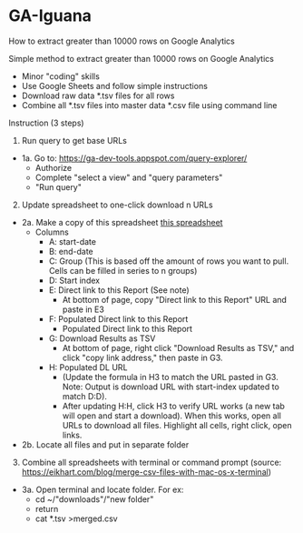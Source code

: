 # GA-Iguana
How to extract greater than 10000 rows on Google Analytics

Simple method to extract greater than 10000 rows on Google Analytics
  - Minor "coding" skills
  - Use Google Sheets and follow simple instructions
  - Download raw data *.tsv files for all rows
  - Combine all *.tsv files into master data *.csv file using command line
  
  
Instruction (3 steps)

1. Run query to get base URLs
- 1a. Go to: https://ga-dev-tools.appspot.com/query-explorer/
  - Authorize
  - Complete "select a view" and "query parameters"
  - "Run query"

2. Update spreadsheet to one-click download n URLs
- 2a. Make a copy of this spreadsheet <a href="https://docs.google.com/spreadsheets/d/1oOBYtJIvogW8CjMcJsLjFINxa7ataJXb54qDmak7Tm0/edit#gid=449108404">this spreadsheet</a>
  - Columns
    - A: start-date 
    - B: end-date
    - C: Group (This is based off the amount of rows you want to pull. Cells can be filled in series to n groups)
    - D: Start index
    - E: Direct link to this Report (See note)
      - At bottom of page, copy "Direct link to this Report" URL and paste in E3
    - F: Populated Direct link to this Report
      - Populated Direct link to this Report
    - G: Download Results as TSV
      - At bottom of page, right click "Download Results as TSV," and click "copy link address," then paste in G3.
    - H: Populated DL URL
      - (Update the formula in H3 to match the URL pasted in G3. Note: Output is download URL with start-index updated to match D:D).
      - After updating H:H, click H3 to verify URL works (a new tab will open and start a download). When this works, open all URLs to download all files. Highlight all cells, right click, open links.
- 2b. Locate all files and put in separate folder

3. Combine all spreadsheets with terminal or command prompt (source: https://eikhart.com/blog/merge-csv-files-with-mac-os-x-terminal)
- 3a. Open terminal and locate folder. For ex:
  - cd ~/"downloads"/"new folder"
  - return
  - cat *.tsv >merged.csv
